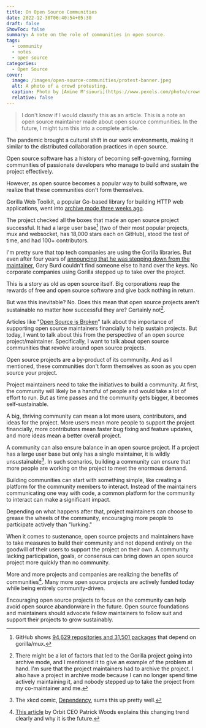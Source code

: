 ```yaml
---
title: On Open Source Communities
date: 2022-12-30T06:40:54+05:30
draft: false
ShowToc: false
summary: A note on the role of communities in open source.
tags:
  - community
  - notes
  - open source
categories:
  - Open Source
cover:
  image: /images/open-source-communities/protest-banner.jpeg
  alt: A photo of a crowd protesting.
  caption: Photo by [Amine M'siouri](https://www.pexels.com/photo/crowd-of-people-black-and-white-photo-2246258/)
  relative: false
---
```


> I don't know if I would classify this as an article. This is a note an open source maintainer made about open source communities. In the future, I might turn this into a complete article.

The pandemic brought a cultural shift in our work environments, making it similar to the distributed collaboration practices in open source.

Open source software has a history of becoming self-governing, forming communities of passionate developers who manage to build and sustain the project effectively.

However, as open source becomes a popular way to build software, we realize that these communities don't form themselves.

Gorilla Web Toolkit, a popular Go-based library for building HTTP web applications, went into [archive mode three weeks ago](https://github.com/gorilla).

The project checked all the boxes that made an open source project successful. It had a large user base[^1] (two of their most popular projects, mux and websocket, has 18,000 stars each on GitHub), stood the test of time, and had 100+ contributors.

I'm pretty sure that top tech companies are using the Gorilla libraries. But even after four years of [announcing that he was stepping down from the maintainer](https://github.com/gorilla/websocket/issues/370#issue-310347198), Gary Burd couldn't find someone else to hand over the keys. No corporate companies using Gorilla stepped up to take over the project.

This is a story as old as open source itself. Big corporations reap the rewards of free and open source software and give back nothing in return.

But was this inevitable? No. Does this mean that open source projects aren't sustainable no matter how successful they are? Certainly not[^2].

Articles like "[Open Source is Broken](https://xeiaso.net/blog/open-source-broken-2021-12-11)" talk about the importance of supporting open source maintainers financially to help sustain projects. But today, I want to talk about this from the perspective of an open source project/maintainer. Specifically, I want to talk about open source communities that revolve around open source projects.

Open source projects are a by-product of its community. And as I mentioned, these communities don't form themselves as soon as you open source your project.

Project maintainers need to take the initiatives to build a community. At first, the community will likely be a handful of people and would take a lot of effort to run. But as time passes and the community gets bigger, it becomes self-sustainable.

A big, thriving community can mean a lot more users, contributors, and ideas for the project. More users mean more people to support the project financially, more contributors mean faster bug fixing and feature updates, and more ideas mean a better overall project.

A community can also ensure balance in an open source project. If a project has a large user base but only has a single maintainer, it is wildly unsustainable[^3]. In such scenarios, building a community can ensure that more people are working on the project to meet the enormous demand.

Building communities can start with something simple, like creating a platform for the community members to interact. Instead of the maintainers communicating one way with code, a common platform for the community to interact can make a significant impact.

Depending on what happens after that, project maintainers can choose to grease the wheels of the community, encouraging more people to participate actively than "lurking."

When it comes to sustenance, open source projects and maintainers have to take measures to build their community and not depend entirely on the goodwill of their users to support the project on their own. A community lacking participation, goals, or consensus can bring down an open source project more quickly than no community.

More and more projects and companies are realizing the benefits of communities[^4]. Many more open source projects are actively funded today while being entirely community-driven.

Encouraging open source projects to focus on the community can help avoid open source abandonware in the future. Open source foundations and maintainers should advocate fellow maintainers to follow suit and support their projects to grow sustainably.

[^1]: GitHub shows [94,629 repositories and 31,501 packages](https://github.com/gorilla/mux/network/dependents) that depend on gorilla/mux.

[^2]: There might be a lot of factors that led to the Gorilla project going into archive mode, and I mentioned it to give an example of the problem at hand. I'm sure that the project maintainers had to archive the project. I also have a project in archive mode because I can no longer spend time actively maintaining it, and nobody stepped up to take the project from my co-maintainer and me.

[^3]: The xkcd comic, [Dependency](https://xkcd.com/2347/), sums this up pretty well. 

[^4]: [This article](https://orbit.love/blog/software-is-no-longer-sold-its-adopted) by Orbit CEO Patrick Woods explains this changing trend clearly and why it is the future.
